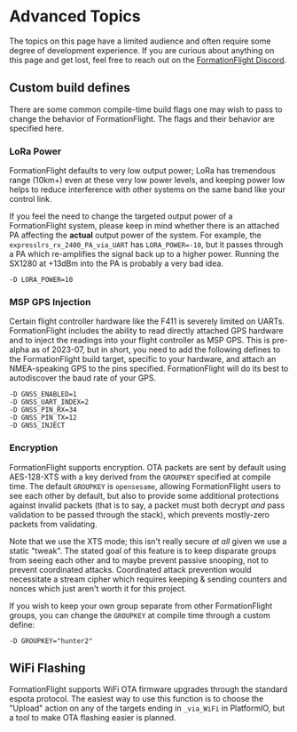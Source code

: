 # Advanced Topics

The topics on this page have a limited audience and often require some degree of development experience. If you are curious about anything on this page and get lost, feel free to reach out on the [FormationFlight Discord](https://discord.gg/npaX3VxQjh).

## Custom build defines

There are some common compile-time build flags one may wish to pass to change the behavior of FormationFlight. The flags and their behavior are specified here.

### LoRa Power

FormationFlight defaults to very low output power; LoRa has tremendous range (10km+) even at these very low power levels, and keeping power low helps to reduce interference with other systems on the same band like your control link.

If you feel the need to change the targeted output power of a FormationFlight system, please keep in mind whether there is an attached PA affecting the **actual** output power of the system. For example, the `expresslrs_rx_2400_PA_via_UART` has `LORA_POWER=-10`, but it passes through a PA which re-amplifies the signal back up to a higher power. Running the SX1280 at +13dBm into the PA is probably a very bad idea.

```
-D LORA_POWER=10
```

### MSP GPS Injection

Certain flight controller hardware like the F411 is severely limited on UARTs. FormationFlight includes the ability to read directly attached GPS hardware and to inject the readings into your flight controller as MSP GPS. This is pre-alpha as of 2023-07, but in short, you need to add the following defines to the FormationFlight build target, specific to your hardware, and attach an NMEA-speaking GPS to the pins specified. FormationFlight will do its best to autodiscover the baud rate of your GPS.

```
-D GNSS_ENABLED=1
-D GNSS_UART_INDEX=2
-D GNSS_PIN_RX=34
-D GNSS_PIN_TX=12
-D GNSS_INJECT
```

### Encryption

FormationFlight supports encryption. OTA packets are sent by default using AES-128-XTS with a key derived from the `GROUPKEY` specified at compile time. The default `GROUPKEY` is `opensesame`, allowing FormationFlight users to see each other by default, but also to provide some additional protections against invalid packets (that is to say, a packet must both decrypt *and* pass validation to be passed through the stack), which prevents mostly-zero packets from validating.

Note that we use the XTS mode; this isn't really secure *at all* given we use a static "tweak". The stated goal of this feature is to keep disparate groups from seeing each other and to maybe prevent passive snooping, not to prevent coordinated attacks. Coordinated attack prevention would necessitate a stream cipher which requires keeping & sending counters and nonces which just aren't worth it for this project. 

If you wish to keep your own group separate from other FormationFlight groups, you can change the `GROUPKEY` at compile time through a custom define:

```
-D GROUPKEY="hunter2"
```

## WiFi Flashing

FormationFlight supports WiFi OTA firmware upgrades through the standard espota protocol. The easiest way to use this function is to choose the "Upload" action on any of the targets ending in `_via_WiFi` in PlatformIO, but a tool to make OTA flashing easier is planned.
